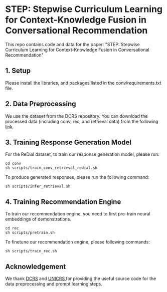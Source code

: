 # STEP: Stepwise Curriculum Learning for Context-Knowledge Fusion in Conversational Recommendation

This repo contains code and data for the paper: "STEP: Stepwise Curriculum Learning for Context-Knowledge Fusion in Conversational Recommendation"

## 1. Setup

Please install the libraries, and packages listed in the conv/requirements.txt file.

## 2. Data Preprocessing

We use the dataset from the DCRS repository. You can download the processed data (including conv, rec, and retrieval data) from the following <a href = 'https://drive.google.com/drive/folders/1kEOn-lDQ9L5NgBhohg4Upwo9Kr4T01a6?usp=share_link'>link</a>.

## 3. Training Response Generation Model

For the ReDial dataset, to train our response generation model, please run:

```shell
cd conv
sh scripts/train_conv_retrieval_redial.sh
```

To produce generated responses, please run the following command:

```shell
sh scripts/infer_retrieval.sh
```

## 4. Training Recommendation Engine

To train our recommendation engine, you need to first pre-train neural embeddings of demonstrations.

```shell
cd rec
sh scripts/pretrain.sh
```

To finetune our recommendation engine, please following commands:

```shell
sh scripts/train_rec.sh
```

## Acknowledgement

We thank <a href='https://dl.acm.org/doi/10.1145/3626772.3657755'>DCRS</a> and <a href = 'https://github.com/wxl1999/UniCRS/tree/main'>UNICRS </a> for providing the useful source code for the data preprocessing and prompt learning steps.


